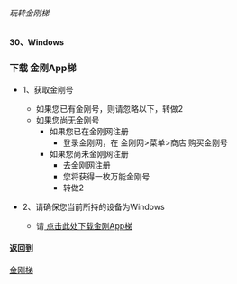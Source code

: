 ###### 玩转金刚梯
#### 30、Windows
### 下载 金刚App梯

- 1、获取金刚号
  - 如果您已有金刚号，则请忽略以下，转做2
  - 如果您尚无金刚号
    - 如果您已在金刚网注册
      - 登录金刚网，在 金刚网>菜单>商店 购买金刚号
    - 如果您尚未金刚网注册
      - 去金刚网注册
      - 您将获得一枚万能金刚号
      - 转做2

- 2、请确保您当前所持的设备为Windows
  - 请[ 点击此处下载金刚App梯 ](https://github.com/SoftEtherVPN/SoftEtherVPN_Stable/releases/download/v4.28-9669-beta/softether-vpnclient-v4.28-9669-beta-2018.09.11-windows-x86_x64-intel.exe)


#### 返回到
[金刚梯](https://github.com/a2zitpro/web/blob/master/LadderFree/A.md)
